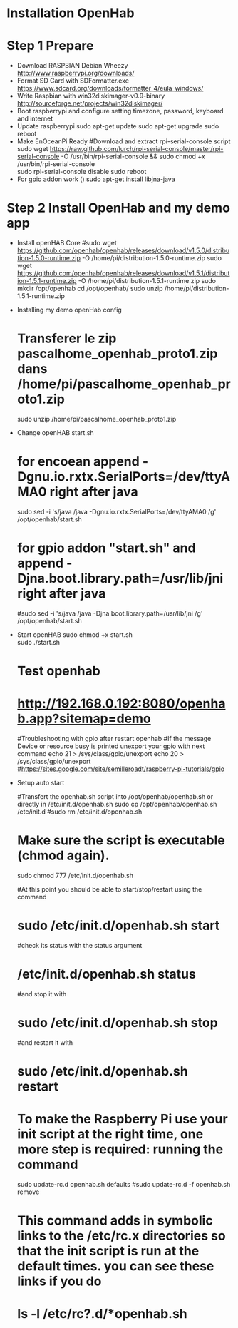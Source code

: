 # Installation OpenHab

# Step 1 Prepare
- Download RASPBIAN Debian Wheezy 
	http://www.raspberrypi.org/downloads/
- Format SD Card with SDFormatter.exe
	https://www.sdcard.org/downloads/formatter_4/eula_windows/
- Write Raspbian with win32diskimager-v0.9-binary
	http://sourceforge.net/projects/win32diskimager/
- Boot raspberrypi and configure setting
	timezone, password, keyboard and internet
- Update raspberrypi
	sudo apt-get update
	sudo apt-get upgrade
	sudo reboot
- Make EnOceanPi Ready
	#Download and extract rpi-serial-console script
	sudo wget https://raw.github.com/lurch/rpi-serial-console/master/rpi-serial-console -O /usr/bin/rpi-serial-console && sudo chmod +x /usr/bin/rpi-serial-console  
	sudo rpi-serial-console disable 
	sudo reboot
- For gpio addon work ()
	sudo apt-get install libjna-java
	
# Step 2 Install OpenHab and my demo app
- Install openHAB Core
	#sudo wget https://github.com/openhab/openhab/releases/download/v1.5.0/distribution-1.5.0-runtime.zip -O /home/pi/distribution-1.5.0-runtime.zip
	sudo wget https://github.com/openhab/openhab/releases/download/v1.5.1/distribution-1.5.1-runtime.zip -O /home/pi/distribution-1.5.1-runtime.zip
	sudo mkdir /opt/openhab 
	cd /opt/openhab/ 
	sudo unzip /home/pi/distribution-1.5.1-runtime.zip
- Installing my demo openHab config
	# Transferer le zip pascalhome_openhab_proto1.zip dans /home/pi/pascalhome_openhab_proto1.zip
	sudo unzip /home/pi/pascalhome_openhab_proto1.zip
	
- Change openHAB start.sh
	# for encoean append -Dgnu.io.rxtx.SerialPorts=/dev/ttyAMA0  right after java
	sudo sed -i 's/java /java -Dgnu.io.rxtx.SerialPorts=\/dev\/ttyAMA0 /g' /opt/openhab/start.sh 		
	# for gpio addon "start.sh" and append -Djna.boot.library.path=/usr/lib/jni right after java
	#sudo sed -i 's/java /java -Djna.boot.library.path=\/usr\/lib\/jni /g' /opt/openhab/start.sh 		
	
- Start openHAB
	sudo chmod +x start.sh  
	sudo ./start.sh  
	
	# Test openhab
	# http://192.168.0.192:8080/openhab.app?sitemap=demo
	
	#Troubleshooting with gpio after restart openhab
	#If the message Device or resource busy is printed unexport your gpio with next command
	echo 21 > /sys/class/gpio/unexport
	echo 20 > /sys/class/gpio/unexport
	#https://sites.google.com/site/semilleroadt/raspberry-pi-tutorials/gpio
	
- Setup auto start
	
	#Transfert the openhab.sh script into /opt/openhab/openhab.sh or directly in /etc/init.d/openhab.sh
	sudo cp /opt/openhab/openhab.sh /etc/init.d
	#sudo rm /etc/init.d/openhab.sh

	# Make sure the script is executable (chmod again). 
	sudo chmod 777 /etc/init.d/openhab.sh

	#At this point you should be able to start/stop/restart using the command 
	#   sudo /etc/init.d/openhab.sh start
	#check its status with the status argument
	#   /etc/init.d/openhab.sh status 
	#and stop it with 
	#   sudo /etc/init.d/openhab.sh stop
	#and restart it with 
	#   sudo /etc/init.d/openhab.sh restart

	# To make the Raspberry Pi use your init script at the right time, one more step is required: running the command 
	sudo update-rc.d openhab.sh defaults
	#sudo update-rc.d -f openhab.sh remove

	# This command adds in symbolic links to the /etc/rc.x directories so that the init script is run at the default times. you can see these links if you do 
	# ls -l /etc/rc?.d/*openhab.sh